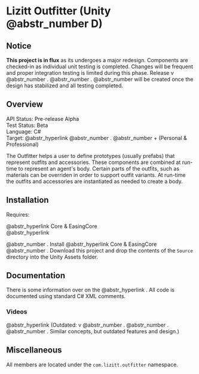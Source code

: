 # Lizitt Outfitter (Unity @abstr_number D)

## Notice

**This project is in flux** as its undergoes a major redesign. Components are checked-in as individual unit testing is completed. Changes will be frequent and proper integration testing is limited during this phase. Release v @abstr_number . @abstr_number . @abstr_number will be created once the design has stabilized and all testing completed.

## Overview

API Status: Pre-release Alpha   
Test Status: Beta   
Language: C#   
Target: @abstr_hyperlink @abstr_number . @abstr_number + (Personal & Professional)

The Outfitter helps a user to define prototypes (usually prefabs) that represent outfits and accessories. These components are combined at run-time to represent an agent's body. Certain parts of the outfits, such as materials can be overriden in order to support outfit variants. At run-time the outfits and accessories are instantiated as needed to create a body.

## Installation

Requires:

@abstr_hyperlink Core & EasingCore   
@abstr_hyperlink 

@abstr_number . Install @abstr_hyperlink Core & EasingCore @abstr_number . Download this project and drop the contents of the `Source` directory into the Unity Assets folder.

## Documentation

There is some information over on the @abstr_hyperlink . All code is documented using standard C# XML comments.

### Videos

@abstr_hyperlink (Outdated: v @abstr_number . @abstr_number . @abstr_number . Similar concepts, but outdated features and design.)

## Miscellaneous

All members are located under the `com.lizitt.outfitter` namespace.
